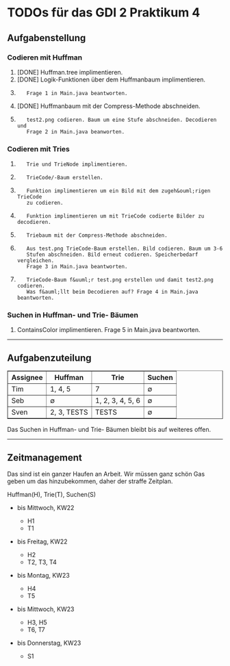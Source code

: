 TODOs f&uuml;r das GDI 2 Praktikum 4
====================================


Aufgabenstellung
----------------

### Codieren mit Huffman

1. [DONE] Huffman.tree implimentieren.
2. [DONE] Logik-Funktionen &uuml;ber dem Huffmanbaum implimentieren.
3.        Frage 1 in Main.java beantworten.
4. [DONE] Huffmanbaum mit der Compress-Methode abschneiden.
5.        test2.png codieren. Baum um eine Stufe abschneiden. Decodieren und
          Frage 2 in Main.java beanworten.

### Codieren mit Tries

1.        Trie und TrieNode implimentieren.
2.        TrieCode/-Baum erstellen.
3.        Funktion implimentieren um ein Bild mit dem zugeh&ouml;rigen TrieCode
          zu codieren.
4.        Funktion implimentieren um mit TrieCode codierte Bilder zu decodieren.
5.        Triebaum mit der Compress-Methode abschneiden.
6.        Aus test.png TrieCode-Baum erstellen. Bild codieren. Baum um 3-6
          Stufen abschneiden. Bild erneut codieren. Speicherbedarf vergleichen.
          Frage 3 in Main.java beantworten.
7.        TrieCode-Baum f&uuml;r test.png erstellen und damit test2.png codieren.
          Was f&auml;llt beim Decodieren auf? Frage 4 in Main.java beantworten.

### Suchen in Huffman- und Trie- B&auml;umen

1. ContainsColor implimentieren. Frage 5 in Main.java beantworten.


--------------------------------------------------------------------------------------


Aufgabenzuteilung
-----------------

<table border="1">
	<tr> <th>Assignee</th> <th>Huffman</th> <th>Trie</th>       <th>Suchen</th>  </tr>
	<tr> <td>Tim</td>      <td>1, 4, 5</td> <td>7</td>          <td>&empty;</td> </tr>
	<tr> <td>Seb</td>      <td>&empty;</td> <td>1, 2, 3, 4,  5, 6</td> <td>&empty;</td> </tr>
	<tr> <td>Sven</td>     <td>2, 3, TESTS</td>    <td>TESTS</td>       <td>&empty;</td> </tr>
</table>

Das Suchen in Huffman- und Trie- B&auml;umen bleibt bis auf weiteres offen.


--------------------------------------------------------------------------------------


Zeitmanagement
--------------

Das sind ist ein ganzer Haufen an Arbeit. Wir m&uuml;ssen ganz
sch&ouml;n Gas geben um das hinzubekommen, daher der straffe Zeitplan.

Huffman(H), Trie(T), Suchen(S)

* bis Mittwoch,   KW22
	* H1
	* T1

* bis Freitag,    KW22
	* H2
	* T2, T3, T4

* bis Montag,     KW23
	* H4
	* T5

* bis Mittwoch,   KW23
	* H3, H5
	* T6, T7

* bis Donnerstag, KW23
	* S1
